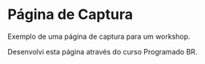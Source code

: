 # Página de Captura
 Exemplo de uma página de captura para um workshop.
 
 Desenvolvi esta página através do curso Programado BR.
